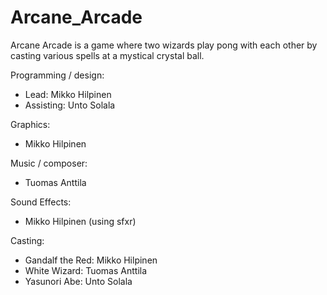 Arcane_Arcade
=============

Arcane Arcade is a game where two wizards play pong with each other by casting various spells at a mystical crystal ball.

Programming / design:
  - Lead: Mikko Hilpinen
  - Assisting: Unto Solala

Graphics:
  - Mikko Hilpinen

Music / composer:
  - Tuomas Anttila

Sound Effects:
  - Mikko Hilpinen (using sfxr)

Casting:
  - Gandalf the Red: Mikko Hilpinen
  - White Wizard: Tuomas Anttila
  - Yasunori Abe: Unto Solala
